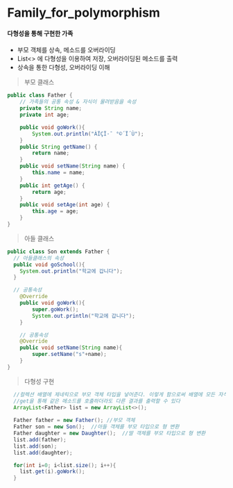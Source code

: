 # Family_for_polymorphism

#### 다형성을 통해 구현한 가족

- 부모 객체를 상속, 메소드를 오버라이딩
- List<> 에 다형성을 이용하여 저장, 오버라이딩된 메소드를 출력
- 상속을 통한 다형성, 오버라이딩 이해

> 부모 클래스

```java
public class Father {
	// 가족들의 공통 속성 & 자식이 물려받음을 속성
	private String name;
	private int age;

	public void goWork(){
		System.out.println("ÀÏÇÏ·¯ °©´Ï´Ù");
	}
	public String getName() {
		return name;
	}
	public void setName(String name) {
		this.name = name;
	}
	public int getAge() {
		return age;
	}
	public void setAge(int age) {
		this.age = age;
	}
}
```

> 아들 클래스

```java
public class Son extends Father {
  // 아들클래스의 속성
  public void goSchool(){
  	System.out.println("학교에 갑니다");
  }

  // 공통속성
	@Override
	public void goWork(){
		super.goWork();
		System.out.println("학교에 갑니다");
	}

	// 공통속성
	@Override
	public void setName(String name){
		super.setName("s"+name);
	}
}
```

> 다형성 구현

```java
  //컬렉션 배열에 제네릭으로 부모 객체 타입을 넣어준다. 이렇게 함으로써 배열에 모든 자식 객체를 넣어줄 수 있고,
  //get을 통해 같은 메소드를 호출하더라도 다른 결과를 출력할 수 있다
  ArrayList<Father> list = new ArrayList<>();
  
  Father father = new Father(); //부모 객체
  Father son = new Son();  //아들 객체를 부모 타입으로 형 변환
  Father daughter = new Daughter();  //딸 객체를 부모 타입으로 형 변환
  list.add(father);
  list.add(son);
  list.add(daughter);

  for(int i=0; i<list.size(); i++){
  	list.get(i).goWork();
  }
```
